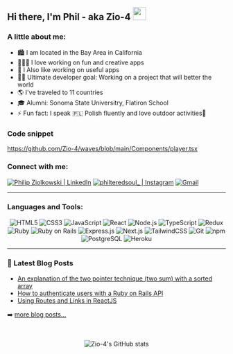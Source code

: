 ## Hi there, I'm Phil - aka Zio-4 <img src="https://raw.githubusercontent.com/MartinHeinz/MartinHeinz/master/wave.gif" width="30px">


### A little about me:

- 🏙️ I am located in the Bay Area in California
- 🧑🏻‍🎨 I love working on fun and creative apps
- 🦿 I Also like working on useful apps
- 👨‍💻 Ultimate developer goal: Working on a project that will better the world
- 🌎 I've traveled to 11 countries
- 🎓 Alumni: Sonoma State Universitry, Flatiron School
- ⚡ Fun fact: I speak 🇵🇱 Polish fluently and love outdoor activities🌲

### Code snippet
https://github.com/Zio-4/waves/blob/main/Components/player.tsx

### Connect with me: 

[<img align="center" alt="Philip Ziolkowski | LinkedIn" src="https://img.shields.io/badge/LinkedIn-0077B5?style=for-the-badge&logo=linkedin&logoColor=white" style="max-width: 100%" />][linkedin]
[<img align="center" alt="philteredsoul_ | Instagram" src="https://img.shields.io/badge/Instagram-E4405F?style=for-the-badge&logo=instagram&logoColor=white" />][instagram]
[<img align="center" alt="Gmail" src="https://img.shields.io/badge/Gmail-D14836?style=for-the-badge&logo=gmail&logoColor=white">](mailto:philipz4848@gmail.com)

---  

### Languages and Tools:
<div align="center">
<img align="center" alt="HTML5" src="https://img.shields.io/badge/HTML5-E34F26?style=for-the-badge&logo=html5&logoColor=white" />
<img align="center" alt="CSS3" src="https://img.shields.io/badge/CSS3-1572B6?style=for-the-badge&logo=css3&logoColor=white" />
<img align="center" alt="JavaScript" src="https://img.shields.io/badge/JavaScript-323330?style=for-the-badge&logo=javascript&logoColor=F7DF1E" />
<img align="center" alt="React" src="https://img.shields.io/badge/React-20232A?style=for-the-badge&logo=react&logoColor=61DAFB" />
<img align="center" alt="Node.js" src="https://img.shields.io/badge/node.js-6DA55F?style=for-the-badge&logo=node.js&logoColor=white">
<img align="center" alt="TypeScript" src="https://img.shields.io/badge/typescript-%23007ACC.svg?style=for-the-badge&logo=typescript&logoColor=white" />
<img align="center" alt="Redux" src="https://img.shields.io/badge/Redux-593D88?style=for-the-badge&logo=redux&logoColor=white">
<img align="center" alt="Ruby" src="https://img.shields.io/badge/Ruby-CC342D?style=for-the-badge&logo=ruby&logoColor=white">
<img align="center" alt="Ruby on Rails" src="https://img.shields.io/badge/Ruby_on_Rails-CC0000?style=for-the-badge&logo=ruby-on-rails&logoColor=white">
<img align="center" alt="Express.js" src="https://img.shields.io/badge/express.js-%23404d59.svg?style=for-the-badge&logo=express&logoColor=%2361DAFB">
<img align="center" alt="Next.js" src="https://img.shields.io/badge/Next-black?style=for-the-badge&logo=next.js&logoColor=white">
<img align="center" alt="TailwindCSS" src="https://img.shields.io/badge/tailwindcss-%2338B2AC.svg?style=for-the-badge&logo=tailwind-css&logoColor=white">
<img align="center" alt="Git"  src="https://img.shields.io/badge/Git-F05032?style=for-the-badge&logo=git&logoColor=white" />
<img align="center" alt="npm" src="https://img.shields.io/badge/npm-CB3837?style=for-the-badge&logo=npm&logoColor=white">
<img align="center" alt="PostgreSQL" src="https://img.shields.io/badge/PostgreSQL-316192?style=for-the-badge&logo=postgresql&logoColor=white">
<img align="center" alt="Heroku" src="https://img.shields.io/badge/Heroku-430098?style=for-the-badge&logo=heroku&logoColor=white">
</div>

---

### 📕 Latest Blog Posts

<!-- BLOG-POST-LIST:START -->
- [An explanation of the two pointer technique (two sum) with a sorted array](https://philipz4848.medium.com/an-explanation-of-the-two-pointer-technique-two-sum-with-a-sorted-array-f766a3c2f4c3)
- [How to authenticate users with a Ruby on Rails API](https://philipz4848.medium.com/how-to-authenticate-users-with-a-ruby-on-rails-api-221a363b2a13)
- [Using Routes and Links in ReactJS](https://philipz4848.medium.com/using-routes-and-links-in-reactjs-f0a504010b19)
<!-- BLOG-POST-LIST:END -->

➡️ [more blog posts...](https://philipz4848.medium.com/)

<br />

<div align="center">

![Zio-4's GitHub stats](https://github-readme-stats.vercel.app/api?username=Zio-4&show_icons=true&theme=radical)
</div>

[instagram]: https://instagram.com/philteredsoul_/
[linkedin]: https://linkedin.com/in/philipziolkowski
